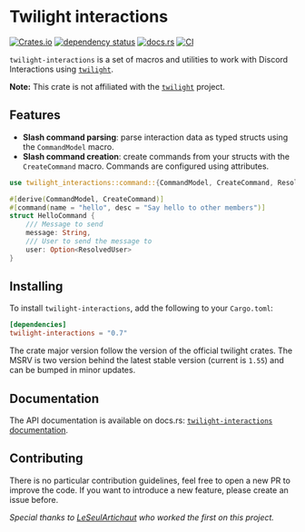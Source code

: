 # Twilight interactions

[![Crates.io](https://img.shields.io/crates/v/twilight-interactions)](https://crates.io/crates/twilight-interactions)
[![dependency status](https://deps.rs/repo/github/baptiste0928/twilight-interactions/status.svg)](https://deps.rs/repo/github/baptiste0928/twilight-interactions)
[![docs.rs](https://img.shields.io/docsrs/twilight-interactions)](https://docs.rs/twilight-interactions/)
[![CI](https://github.com/baptiste0928/twilight-interactions/actions/workflows/ci.yaml/badge.svg?event=push)](https://github.com/baptiste0928/twilight-interactions/actions/workflows/ci.yaml)

`twilight-interactions` is a set of macros and utilities to work with Discord Interactions using [`twilight`](https://github.com/twilight-rs/twilight).

**Note:** This crate is not affiliated with the [`twilight`](https://github.com/twilight-rs/twilight) project.

## Features
- **Slash command parsing**: parse interaction data as typed structs using the `CommandModel` macro.
- **Slash command creation**: create commands from your structs with the `CreateCommand` macro. Commands are configured using attributes.

```rust
use twilight_interactions::command::{CommandModel, CreateCommand, ResolvedUser};

#[derive(CommandModel, CreateCommand)]
#[command(name = "hello", desc = "Say hello to other members")]
struct HelloCommand {
    /// Message to send
    message: String,
    /// User to send the message to
    user: Option<ResolvedUser>
}
```

## Installing
To install `twilight-interactions`, add the following to your `Cargo.toml`:

```toml
[dependencies]
twilight-interactions = "0.7"
```

The crate major version follow the version of the official twilight crates.
The MSRV is two version behind the latest stable version (current is `1.55`)
and can be bumped in minor updates.

## Documentation

The API documentation is available on docs.rs: [`twilight-interactions` documentation](https://docs.rs/twilight-interactions/).

## Contributing
There is no particular contribution guidelines, feel free to open a new PR to improve the code. If you want to introduce a new feature, please create an issue before.


*Special thanks to [LeSeulArtichaut](https://github.com/LeSeulArtichaut) who worked the first on this project.*
